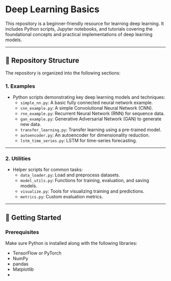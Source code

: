 # Deep Learning Basics

This repository is a beginner-friendly resource for learning deep learning. It includes Python scripts, Jupyter notebooks, and tutorials covering the foundational concepts and practical implementations of deep learning models.

---

## 📂 Repository Structure
 
The repository is organized into the following sections:  
  
### 1. **Examples** 
   - Python scripts demonstrating key deep learning models and techniques:
     - `simple_nn.py`: A basic fully connected neural network example. 
     - `cnn_example.py`: A simple Convolutional Neural Network (CNN).
     - `rnn_example.py`: Recurrent Neural Network (RNN) for sequence data.
     - `gan_example.py`: Generative Adversarial Network (GAN) to generate new data.
     - `transfer_learning.py`: Transfer learning using a pre-trained model.
     - `autoencoder.py`: An autoencoder for dimensionality reduction.
     - `lstm_time_series.py`: LSTM for time-series forecasting.

---



### 2. **Utilities**
   - Helper scripts for common tasks:
     - `data_loader.py`: Load and preprocess datasets.
     - `model_utils.py`: Functions for training, evaluation, and saving models.
     - `visualize.py`: Tools for visualizing training and predictions.
     - `metrics.py`: Custom evaluation metrics.

---


## 🚀 Getting Started

### Prerequisites
Make sure Python is installed along with the following libraries:
- TensorFlow or PyTorch
- NumPy
- pandas
- Matplotlib
-

